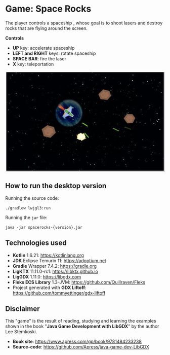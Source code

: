 # Game: Space Rocks

The player controls a spaceship , whose goal is to shoot lasers and destroy rocks that are flying around the screen.

**Controls**

- **UP** key: accelerate spaceship
- **LEFT and RIGHT** keys: rotate spaceship
- **SPACE BAR**: fire the laser
- **X** key: teleportation

![alt text](space-rocks.png "Space Rocks")

## How to run the desktop version

Running the source code:

```
./gradlew lwjgl3:run
```

Running the `jar` file:

```
java -jar spacerocks-{version}.jar
```

## Technologies used

- **Kotlin** 1.6.21: https://kotlinlang.org
- **JDK** Eclipse Temurin 11: https://adoptium.net
- **Gradle** Wrapper 7.4.2: https://gradle.org
- **LigKTX** 11.11.0-rc1: https://libktx.github.io
- **LigGDX** 1.11.0: https://libgdx.com
- **Fleks ECS Library** 1.3-JVM: https://github.com/Quillraven/Fleks
- Project generated with **GDX Liftoff**: https://github.com/tommyettinger/gdx-liftoff

## Disclaimer

This "game" is the result of reading, studying and learning the examples shown in the book "**Java Game Development
with LibGDX**" by the author Lee Stemkoski.

- **Book site**: https://www.apress.com/gp/book/9781484233238
- **Source-code**: https://github.com/Apress/java-game-dev-LibGDX